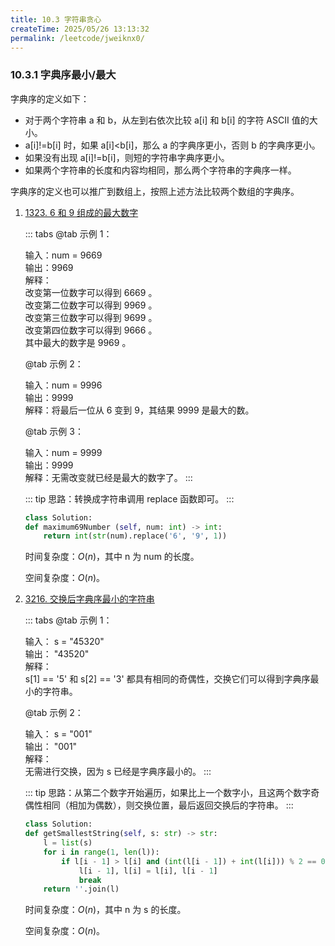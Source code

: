 ```yaml
---
title: 10.3 字符串贪心
createTime: 2025/05/26 13:13:32
permalink: /leetcode/jweiknx0/
---
```


### 10.3.1 字典序最小/最大

字典序的定义如下：

- 对于两个字符串 a 和 b，从左到右依次比较 a[i] 和 b[i] 的字符 ASCII 值的大小。
- a[i]!=b[i] 时，如果 a[i]<b[i]，那么 a 的字典序更小，否则 b 的字典序更小。
- 如果没有出现 a[i]!=b[i]，则短的字符串字典序更小。
- 如果两个字符串的长度和内容均相同，那么两个字符串的字典序一样。

字典序的定义也可以推广到数组上，按照上述方法比较两个数组的字典序。

1. [1323. 6 和 9 组成的最大数字](https://leetcode.cn/problems/maximum-69-number/description/)

    <Badge type="info" text="给你一个仅由数字 6 和 9 组成的正整数 num。你最多只能翻转一位数字，将 6 变成 9，或者把 9 变成 6 。请返回你可以得到的最大数字。" />

    ::: tabs
    @tab 示例 1：
    
    输入：num = 9669  
    输出：9969  
    解释：  
    改变第一位数字可以得到 6669 。  
    改变第二位数字可以得到 9969 。  
    改变第三位数字可以得到 9699 。  
    改变第四位数字可以得到 9666 。  
    其中最大的数字是 9969 。

    @tab 示例 2：

    输入：num = 9996  
    输出：9999  
    解释：将最后一位从 6 变到 9，其结果 9999 是最大的数。

    @tab 示例 3：

    输入：num = 9999  
    输出：9999  
    解释：无需改变就已经是最大的数字了。
    :::

    ::: tip 
    思路：转换成字符串调用 replace 函数即可。
    :::

    ```py
    class Solution:
    def maximum69Number (self, num: int) -> int:
        return int(str(num).replace('6', '9', 1))
    ```
    
    时间复杂度：$O(n)$，其中 n 为 num 的长度。

    空间复杂度：$O(n)$。

2. [3216. 交换后字典序最小的字符串](https://leetcode.cn/problems/lexicographically-smallest-string-after-a-swap/description/)

    <Badge type="info" text="给你一个仅由数字组成的字符串 s，在最多交换一次 相邻 且具有相同 奇偶性 的数字后，返回可以得到的字典序最小的字符串。如果两个数字都是奇数或都是偶数，则它们具有相同的奇偶性。例如，5 和 9、2 和 4 奇偶性相同，而 6 和 9 奇偶性不同。" />

    ::: tabs
    @tab 示例 1：
    
    输入： s = "45320"  
    输出： "43520"  
    解释：  
    s[1] == '5' 和 s[2] == '3' 都具有相同的奇偶性，交换它们可以得到字典序最小的字符串。

    @tab 示例 2：

    输入： s = "001"  
    输出： "001"  
    解释：  
    无需进行交换，因为 s 已经是字典序最小的。
    :::

    ::: tip 
    思路：从第二个数字开始遍历，如果比上一个数字小，且这两个数字奇偶性相同（相加为偶数），则交换位置，最后返回交换后的字符串。
    :::

    ```py
    class Solution:
    def getSmallestString(self, s: str) -> str:
        l = list(s)
        for i in range(1, len(l)):
            if l[i - 1] > l[i] and (int(l[i - 1]) + int(l[i])) % 2 == 0:
                l[i - 1], l[i] = l[i], l[i - 1]
                break
        return ''.join(l)
    ```
    
    时间复杂度：$O(n)$，其中 n 为 s 的长度。

    空间复杂度：$O(n)$。